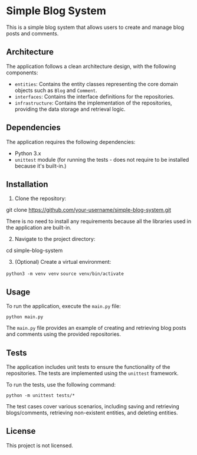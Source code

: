 # Simple Blog System

This is a simple blog system that allows users to create and manage blog posts and comments.

## Architecture

The application follows a clean architecture design, with the following components:

- `entities`: Contains the entity classes representing the core domain objects such as `Blog` and `Comment`.
- `interfaces`: Contains the interface definitions for the repositories.
- `infrastructure`: Contains the implementation of the repositories, providing the data storage and retrieval logic.

## Dependencies

The application requires the following dependencies:

- Python 3.x
- `unittest` module (for running the tests - does not require to be installed because it's built-in.)

## Installation

1. Clone the repository:

git clone https://github.com/your-username/simple-blog-system.git

There is no need to install any requirements because all the libraries used in the application are built-in.


2. Navigate to the project directory:

cd simple-blog-system


3. (Optional) Create a virtual environment:

`python3 -m venv venv`
`source venv/bin/activate`



## Usage

To run the application, execute the `main.py` file:

`python main.py`


The `main.py` file provides an example of creating and retrieving blog posts and comments using the provided repositories.

## Tests

The application includes unit tests to ensure the functionality of the repositories. The tests are implemented using the `unittest` framework.

To run the tests, use the following command:

`python -m unittest tests/*`


The test cases cover various scenarios, including saving and retrieving blogs/comments, retrieving non-existent entities, and deleting entities.

## License

This project is not licensed.
